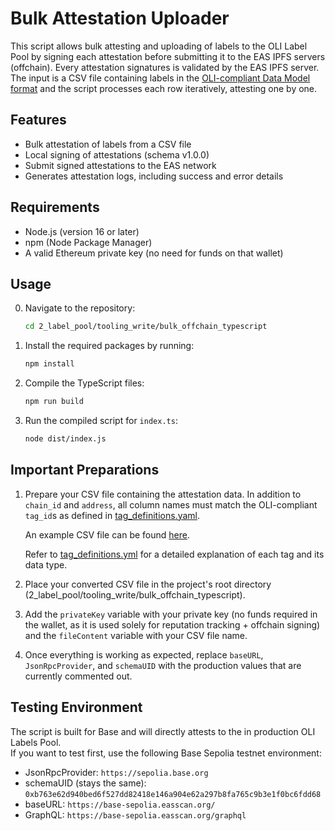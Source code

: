 # Bulk Attestation Uploader

This script allows bulk attesting and uploading of labels to the OLI Label Pool by signing each attestation before submitting it to the EAS IPFS servers (offchain). Every attestation signatures is validated by the EAS IPFS server. The input is a CSV file containing labels in the [OLI-compliant Data Model format](/1_data_model/README.md) and the script processes each row iteratively, attesting one by one.

## Features

- Bulk attestation of labels from a CSV file  
- Local signing of attestations (schema v1.0.0)
- Submit signed attestations to the EAS network  
- Generates attestation logs, including success and error details  

## Requirements

- Node.js (version 16 or later)
- npm (Node Package Manager)
- A valid Ethereum private key (no need for funds on that wallet)

## Usage

0. Navigate to the repository:

   ```bash
   cd 2_label_pool/tooling_write/bulk_offchain_typescript
   ```
   
1. Install the required packages by running:

   ```bash
   npm install
   ```

2. Compile the TypeScript files:

   ```bash
   npm run build
   ```

3. Run the compiled script for `index.ts`:

   ```bash
   node dist/index.js
   ```

## Important Preparations

1. Prepare your CSV file containing the attestation data. In addition to `chain_id` and `address`, all column names must match the OLI-compliant `tag_id`s as defined in [tag_definitions.yaml](/1_data_model/tags/tag_definitions.yml).

   An example CSV file can be found [here](/2_label_pool/tooling_write/bulk_offchain_typescript/example-labels.csv).

   Refer to [tag_definitions.yml](/1_data_model/tags/tag_definitions.yml) for a detailed explanation of each tag and its data type.

2. Place your converted CSV file in the project's root directory (2_label_pool/tooling_write/bulk_offchain_typescript).

3. Add the `privateKey` variable with your private key (no funds required in the wallet, as it is used solely for reputation tracking + offchain signing) and the `fileContent` variable with your CSV file name.

4. Once everything is working as expected, replace `baseURL`, `JsonRpcProvider`, and `schemaUID` with the production values that are currently commented out.

## Testing Environment

The script is built for Base and will directly attests to the in production OLI Labels Pool.  
If you want to test first, use the following Base Sepolia testnet environment:

- JsonRpcProvider: `https://sepolia.base.org`
- schemaUID (stays the same): `0xb763e62d940bed6f527dd82418e146a904e62a297b8fa765c9b3e1f0bc6fdd68`
- baseURL: `https://base-sepolia.easscan.org/`
- GraphQL: `https://base-sepolia.easscan.org/graphql`
